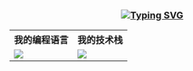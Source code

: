 <h3 align="center">
  <a href="https://git.io/typing-svg"><img src="https://readme-typing-svg.demolab.com?font=Fira+Code&pause=1000&color=787A74&center=true&vCenter=true&width=435&lines=There+is+a+crack+in+everything;that's+how+the+light+gets+in" alt="Typing SVG" /></a>
</h3>

<table align="center">
  <tr>
    <th>
      我的编程语言
    </th>
    <th>
      我的技术栈
    </th>
  </tr>
  <tr>
    <td>
    <img src="https://skillicons.dev/icons?&theme=dark&i=html,css,sass,js,ts,jquery"/>
    </td>
    <td>
    <img src="https://skillicons.dev/icons?&theme=dark&i=vue,git,nodejs,mysql,webpack,vite"/>
    </td>
  </tr>
</table>
